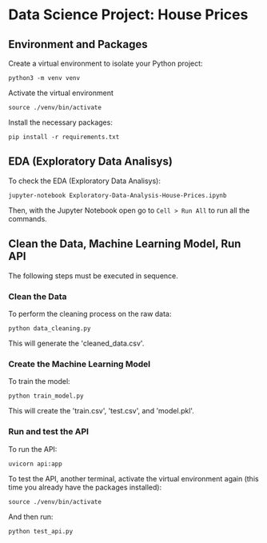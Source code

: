 # Data Science Project: House Prices

## Environment and Packages
Create a virtual environment to isolate your Python project:

```
python3 -m venv venv
```

Activate the virtual environment

```
source ./venv/bin/activate
```

Install the necessary packages:

```
pip install -r requirements.txt
```

## EDA (Exploratory Data Analisys)
To check the EDA (Exploratory Data Analisys):

```
jupyter-notebook Exploratory-Data-Analysis-House-Prices.ipynb
```

Then, with the Jupyter Notebook open go to `Cell > Run All` to run all the commands.

## Clean the Data, Machine Learning Model, Run API 

The following steps must be executed in sequence.

### Clean the Data

To perform the cleaning process on the raw data:

```
python data_cleaning.py
```

This will generate the 'cleaned_data.csv'.

### Create the Machine Learning Model

To train the model:

```
python train_model.py
```

This will create the 'train.csv', 'test.csv', and 'model.pkl'.

### Run and test the API

To run the API:

```
uvicorn api:app
```

To test the API, another terminal, activate the virtual environment again (this time you already have the packages installed):

```
source ./venv/bin/activate
```

And then run:

```
python test_api.py
```
